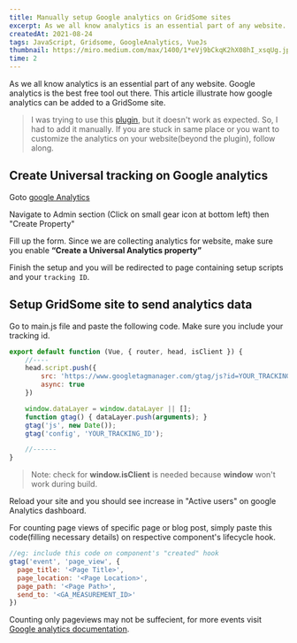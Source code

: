 ```yaml
---
title: Manually setup Google analytics on GridSome sites
excerpt: As we all know analytics is an essential part of any website. Google analytics is the best free tool..
createdAt: 2021-08-24
tags: JavaScript, Gridsome, GoogleAnalytics, VueJs
thumbnail: https://miro.medium.com/max/1400/1*eVj9bCkqK2hX08hI_xsqUg.jpeg
time: 2
---
```


As we all know analytics is an essential part of any website. Google analytics is the best free tool out there. This article illustrate how google analytics can be added to a GridSome site.

> I was trying to use this [plugin](https://gridsome.org/plugins/@gridsome/plugin-google-analytics), but it doesn't work as expected. So, I had to add it manually. If you are stuck in same place or you want to customize the analytics on your website(beyond the plugin), follow along.

## Create Universal tracking on Google analytics

Goto [google Analytics](https://analytics.google.com)

Navigate to Admin section (Click on small gear icon at bottom left) then "Create Property"

<g-image src="https://miro.medium.com/max/560/1*IZ175QMTM_NwVes4FfEIBg.png" />

Fill up the form. Since we are collecting analytics for website, make sure you enable **“Create a Universal Analytics property”**

<g-image src="https://miro.medium.com/max/560/1*IxsTjuD3zDjK3k1pPU2JzA.png" />

Finish the setup and you will be redirected to page containing setup scripts and your `tracking ID`.

<g-image src="https://miro.medium.com/max/560/1*BQBDvO8UgxeEI68CSK40xw.png" />

## Setup GridSome site to send analytics data

Go to main.js file and paste the following code. Make sure you include your tracking id.

```javascript
export default function (Vue, { router, head, isClient }) {	
	//----
	head.script.push({
        src: 'https://www.googletagmanager.com/gtag/js?id=YOUR_TRACKING_ID',
        async: true
    })

    window.dataLayer = window.dataLayer || [];
    function gtag() { dataLayer.push(arguments); }
    gtag('js', new Date());
    gtag('config', 'YOUR_TRACKING_ID');

    //------
}
```
> Note: check for **window.isClient** is needed because **window** won't work during build.

Reload your site and you should see increase in "Active users" on google Analytics dashboard.

For counting page views of specific page or blog post, simply paste this code(filling necessary details) on respective component's lifecycle hook.

```javascript
//eg: include this code on component's "created" hook
gtag('event', 'page_view', {
  page_title: '<Page Title>',
  page_location: '<Page Location>',
  page_path: '<Page Path>',
  send_to: '<GA_MEASUREMENT_ID>'
})
```

Counting only pageviews may not be suffecient, for more events visit [Google analytics documentation](https://developers.google.com/analytics/devguides/collection/gtagjs/pages).